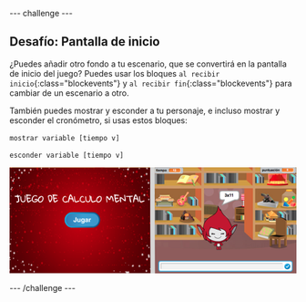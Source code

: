 --- challenge ---
## Desafío: Pantalla de inicio
¿Puedes añadir otro fondo a tu escenario, que se convertirá en la pantalla de inicio del juego? Puedes usar los bloques `al recibir inicio`{:class="blockevents"} y `al recibir fin`{:class="blockevents"} para cambiar de un escenario a otro.

También puedes mostrar y esconder a tu personaje, e incluso mostrar y esconder el cronómetro, si usas estos bloques:

```blocks
mostrar variable [tiempo v]
```
```blocks
esconder variable [tiempo v]
```

![screenshot](images/brain-startscreen.png)



--- /challenge ---
